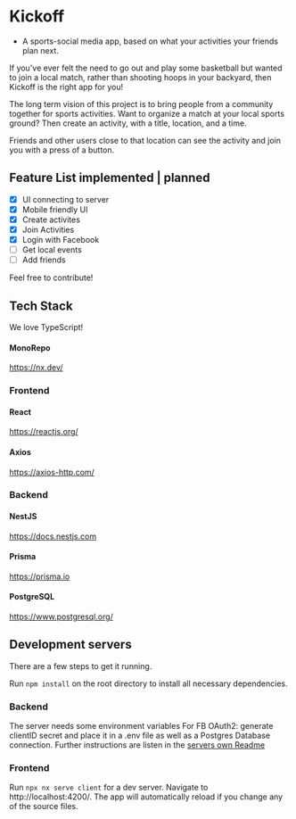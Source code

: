 

# Kickoff
- A sports-social media app, based on what your activities your friends plan next.

If you've ever felt the need to go out and play some basketball but wanted to join a local match, rather than
shooting hoops in your backyard, then Kickoff is the right app for you!

The long term vision of this project is to bring people from a community together for sports activities.
Want to organize a match at your local sports ground? Then create an activity, with a title, location, and a time.

Friends and other users close to that location can see the activity and join you with a press of a button.

## Feature List implemented | planned 
- [x] UI connecting to server
- [x] Mobile friendly UI
- [x] Create activites
- [x] Join Activities
- [x] Login with Facebook
- [ ] Get local events
- [ ] Add friends

Feel free to contribute!

## Tech Stack

We love TypeScript!

#### MonoRepo
https://nx.dev/

### Frontend

#### React
https://reactjs.org/

#### Axios
https://axios-http.com/


### Backend

#### NestJS
https://docs.nestjs.com


#### Prisma
https://prisma.io


#### PostgreSQL
https://www.postgresql.org/


##  Development servers

There are a few steps to get it running.

Run `npm install` on the root directory to install all necessary dependencies.

### Backend 
The server needs some environment variables
For FB OAuth2: generate clientID secret and place it in a .env file as well as a Postgres Database connection.
Further instructions are listen in the [servers own Readme](https://github.com/ChristianSchmutte/kickoff/blob/master/apps/server/readme.md)

### Frontend
Run `npx nx serve client` for a dev server. Navigate to http://localhost:4200/. The app will automatically reload if you change any of the source files.

